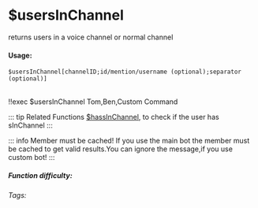 # $usersInChannel
returns users in a voice channel or normal channel

#### Usage: 
`$usersInChannel[channelID;id/mention/username (optional);separator (optional)]`

<br/>
<discord-messages>
	<discord-message :bot="false" role-color="#ffcc9a" author="Member">
		!!exec $usersInChannel
	</discord-message>
	<discord-message :bot="true" role-color="#0099ff" author="Custom Command" avatar="https://media.discordapp.net/avatars/725721249652670555/781224f90c3b841ba5b40678e032f74a.webp">
		 Tom,Ben,Custom Command
	</discord-message>
</discord-messages>

::: tip Related Functions
[$hassInChannel](../Member/usersWithRoles.md), to check if the user has sInChannel
:::

::: info Member must be cached!
If you use the main bot the member must be cached to get valid results.You can ignore the message,if you use custom bot!
:::

##### Function difficulty: <Badge type="tip" text="Easy" vertical="middle" /> 
###### Tags: <Badge type="tip" text="InChannel" vertical="middle" /> 